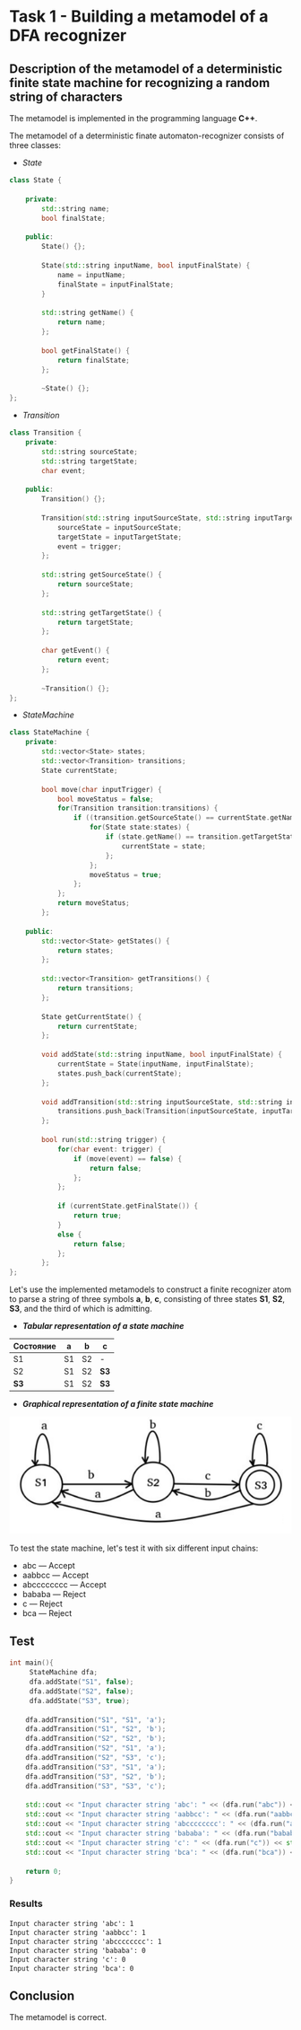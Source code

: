 # Task 1 - Building a metamodel of a DFA recognizer

## Description of the metamodel of a deterministic finite state machine for recognizing a random string of characters

The metamodel is implemented in the programming language **С++**.

The metamodel of a deterministic finate automaton-recognizer consists of three classes:

* *State*

```c++
class State {
    
    private:
        std::string name;
        bool finalState;

    public:
        State() {};

        State(std::string inputName, bool inputFinalState) {
            name = inputName;
            finalState = inputFinalState;
        }

        std::string getName() { 
            return name; 
        };

        bool getFinalState() { 
            return finalState; 
        };

        ~State() {};
};
```

* *Transition*

```c++
class Transition {
    private:
        std::string sourceState;
		std::string targetState;
        char event; 

    public:
        Transition() {};

        Transition(std::string inputSourceState, std::string inputTargetState, char trigger) {
            sourceState = inputSourceState;
            targetState = inputTargetState;
            event = trigger;
        };

        std::string getSourceState() { 
            return sourceState; 
        };

        std::string getTargetState() { 
            return targetState; 
        };

        char getEvent() { 
            return event; 
        };

        ~Transition() {};
};
```

* *StateMachine*

```c++
class StateMachine {
    private:
        std::vector<State> states;
        std::vector<Transition> transitions;
        State currentState;

        bool move(char inputTrigger) {
            bool moveStatus = false;
            for(Transition transition:transitions) {
                if ((transition.getSourceState() == currentState.getName()) and (transition.getEvent() == inputTrigger)) {
                    for(State state:states) {
                        if (state.getName() == transition.getTargetState()) {
                            currentState = state;
                        };
                    };
                    moveStatus = true;
                };
            };
            return moveStatus;
        };
    
    public:
        std::vector<State> getStates() { 
            return states; 
        };

        std::vector<Transition> getTransitions() { 
            return transitions; 
        };

        State getCurrentState() { 
            return currentState; 
        };

        void addState(std::string inputName, bool inputFinalState) {
            currentState = State(inputName, inputFinalState);
            states.push_back(currentState);
        };

        void addTransition(std::string inputSourceState, std::string inputTargetState, char trigger) {
            transitions.push_back(Transition(inputSourceState, inputTargetState, trigger));
        };

        bool run(std::string trigger) {
            for(char event: trigger) {
                if (move(event) == false) {
                    return false;
                };
            };

            if (currentState.getFinalState()) {
                return true;
            }
            else {
                return false;
            };
        };
};
```


Let's use the implemented metamodels to construct a finite recognizer atom to parse a string of three symbols **a**, **b**, **c**, consisting of three states **S1**, **S2**, **S3**, and the third of which is admitting.

* ***Tabular representation of a state machine***

| Состояние | a | b | c |
| --- | --- | --- | --- |
| S1 | S1 | S2 | - |
| S2 | S1 | S2 | **S3** |
| **S3** | S1 | S2 | **S3** |

* ***Graphical representation of a finite state machine***

![StateMachineGraph](https://github.com/AlexeyPopov1997/Metamodelling/blob/master/Task%201/StateMachineGraph.PNG?raw=true)

To test the state machine, let's test it with six different input chains:

* abc — Accept
* aabbcc — Accept
* abcccccccc — Accept
* bababa — Reject
* c — Reject
* bca — Reject


## Test

```c++
int main(){
     StateMachine dfa;
     dfa.addState("S1", false);
     dfa.addState("S2", false);
     dfa.addState("S3", true);

    dfa.addTransition("S1", "S1", 'a');
    dfa.addTransition("S1", "S2", 'b');
    dfa.addTransition("S2", "S2", 'b');
    dfa.addTransition("S2", "S1", 'a');
    dfa.addTransition("S2", "S3", 'c');
    dfa.addTransition("S3", "S1", 'a');
    dfa.addTransition("S3", "S2", 'b');
    dfa.addTransition("S3", "S3", 'c');

    std::cout << "Input character string 'abc': " << (dfa.run("abc")) << std::endl;
    std::cout << "Input character string 'aabbcc': " << (dfa.run("aabbcc")) << std::endl;
    std::cout << "Input character string 'abcccccccc': " << (dfa.run("abcccccccc")) << std::endl;
    std::cout << "Input character string 'bababa': " << (dfa.run("bababa")) << std::endl;
    std::cout << "Input character string 'c': " << (dfa.run("c")) << std::endl;
    std::cout << "Input character string 'bca': " << (dfa.run("bca")) << std::endl;

    return 0;
}
```

### Results
```
Input character string 'abc': 1
Input character string 'aabbcc': 1
Input character string 'abcccccccc': 1
Input character string 'bababa': 0
Input character string 'c': 0
Input character string 'bca': 0
```

## Conclusion
The metamodel is correct.